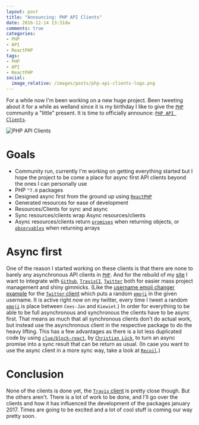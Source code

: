 ```yaml
---
layout: post
title: "Announcing: PHP API Clients"
date: 2016-12-14 13:31dw
comments: true
categories:
- PHP
- API
- ReactPHP
tags:
- PHP
- API
- ReactPHP
social:
  image_relative: /images/posts/php-api-clients-logo.png
---
```


For a while now I'm been working on a new huge project. Been tweeting about it for a while as welland since it is my birthday I like to give the [`PHP`](http://php.net/) community a "little" present. It is time to officially announce: [`PHP API Clients`](https://php-api-clients.org/). 

![PHP API Clients](/images/posts/php-api-clients-logo-960.png)

<!-- More -->

# Goals

* Community run, currently I'm working on getting everything started but I hope the project to be come a place for async first API clients beyond the ones I can personally use
* PHP `^7.0` packages
* Designed async first from the ground up using [`ReactPHP`](https://github.com/reactphp)
* Generated resources for ease of development
* Resources/Clients for sync and async
 * Sync resources/clients wrap Async resources/clients
 * Async resources/clients return [`promises`](https://github.com/reactphp/promise) when returning objects, or [`observables`](https://github.com/ReactiveX/RxPHP) when returning arrays

# Async first

One of the reason I started working on these clients is that there are none to barely any asynchronous API clients in [`PHP`](http://php.net/). 
And for the rebuild of my [site](https://wyrihaximus.net/) I want to integrate with [`Github`](https://github.com/), [`TravisCI`](https://travis-ci.org/), [`Twitter`](https://twitter.com/) both for easier mass project management and shiny gimmicks. 
(Like the [username emoji changer example](https://github.com/php-api-clients/twitter/blob/master/examples/profile-update-username-on-tweet-async.php) for the [`Twitter` client](https://php-api-clients.org/clients/twitter/) which puts a random [`emoji`](http://unicode.org/emoji/charts/full-emoji-list.html) in the given username. It is active right now on my twitter, every time I tweet a random [`emoji`](http://unicode.org/emoji/charts/full-emoji-list.html) is place between `Cees-Jan` and `Kiewiet`.)
In order for everything to be able to be full asynchronous and synchronous the clients have to be async first. 
That means as much that all synchronous clients don't do actual work, but instead use the asynchronous client in the respective package to do the heavy lifting.
This has a few advantages as there is a lot less duplicated code by using [`clue/block-react`](https://github.com/clue/php-block-react), by [`Christian Lück`](https://twitter.com/another_clue), to turn an async promise into a sync result that can be return as usual.
(In case you want to use the async client in a more sync way, take a look at [`Recoil`](https://github.com/recoilphp/recoil).)

# Conclusion

None of the clients is done yet, the [`Travis` client](https://github.com/php-api-clients/travis) is pretty close though. But the others aren't.
There is a lot of work to be done, and I'll go over the clients and how it has influenced the development of the packages january 2017. 
Times are going to be excited and a lot of cool stuff is coming our way pretty soon.
